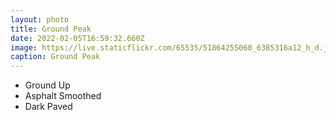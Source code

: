 ```yaml
---
layout: photo
title: Ground Peak
date: 2022-02-05T16:59:32.660Z
image: https://live.staticflickr.com/65535/51864255060_6385316a12_h_d.jpg
caption: Ground Peak
---
```

* Ground Up
* Asphalt Smoothed
* Dark Paved